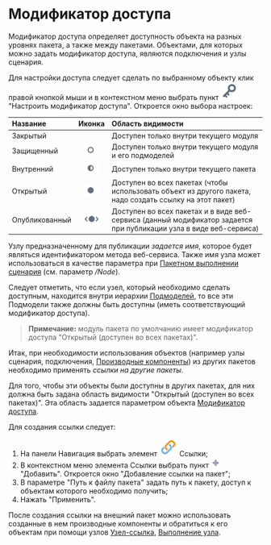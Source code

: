 # Модификатор доступа

Модификатор доступа определяет доступность объекта на разных уровнях пакета, а также между пакетами. Объектами, для которых можно задать модификатор доступа, являются подключения и узлы сценария.

Для настройки доступа следует сделать по выбранному объекту клик правой кнопкой мыши и в контекстном меню выбрать пункт ![](../media/app/icons/toolbar-18/toolbar-18-136.svg) "Настроить модификатор доступа". Откроется окно выбора настроек:

Название|Иконка|Область видимости|
:----|:----:|:----
Закрытый||Доступен только внутри текущего модуля
Защищенный|![](../images/visibility-private-ex.svg)|Доступен только внутри текущего модуля и его подмоделей
Внутренний|![](../images/visibility-internal.svg)|Доступен только внутри текущего пакета
Открытый|![](../images/visibility-public.svg)|Доступен во всех пакетах (чтобы использовать объект из другого пакета, надо создать ссылку на этот пакет)
Опубликованный|![](../images/visibility-published.svg)|Доступен во всех пакетах и в виде веб-сервиса (данный модификатор задается при публикации узла в виде веб-сервиса)

Узлу предназначенному для публикации *задается имя*, которое будет являться идентификатором метода веб-сервиса. Также имя узла может использоваться в качестве параметра при [Пакетном выполнении сценария](./batchlauncher.md)
(см. параметр */Node*).

Следует отметить, что если узел, который необходимо сделать доступным, находится внутри иерархии [Подмоделей](../processors/control/submodel.md), то все эти Подмодели также должны быть доступны (иметь соответствующий модификатор доступа).

> **Примечание:** модуль пакета по умолчанию имеет модификатор доступа "Открытый (доступен во всех пакетах)".

Итак, при необходимости использования объектов (например узлы сценария, подключения, [Производные компоненты](./derived-component.md)) из других пакетов необходимо применять *ссылки на другие пакеты*.

Для того, чтобы эти объекты были доступны в других пакетах, для них должна быть задана область видимости "Открытый (доступен во всех пакетах)". Эта область задается параметром объекта [Модификатор доступа](./access-modifier.md).

Для создания ссылки следует:

 1. На панели Навигация выбрать элемент ![](../media/app/icons/system-object-18/system-object-default-19.svg) Ссылки;
 2. В контекстном меню элемента Ссылки выбрать пункт ![](../media/app/icons/toolbar-18/add-inactive.svg) "Добавить". Откроется окно "Добавление ссылки на пакет";
 3. В параметре "Путь к файлу пакета" задать путь к пакету, доступ к объектам которого необходимо получить;
 4. Нажать "Применить".

После создания ссылки на внешний пакет можно использовать созданные в нем производные компоненты и обратиться к его объектам при помощи узлов [Узел-ссылка](../processors/control/unit-link.md), [Выполнение узла](../processors/control/execute-node.md).

